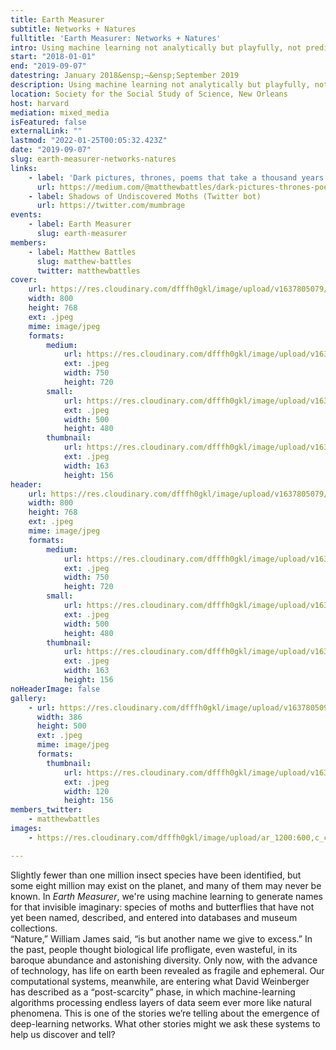 ```yaml
---
title: Earth Measurer
subtitle: Networks + Natures
fulltitle: 'Earth Measurer: Networks + Natures'
intro: Using machine learning not analytically but playfully, not predictively but expressively, to explore the enormity of biodiversity loss in the Anthropocene.
start: "2018-01-01"
end: "2019-09-07"
datestring: January 2018&ensp;–&ensp;September 2019
description: Using machine learning not analytically but playfully, not predictively but expressively, to explore the enormity of biodiversity loss in the Anthrop…
location: Society for the Social Study of Science, New Orleans
host: harvard
mediation: mixed_media
isFeatured: false
externalLink: ""
lastmod: "2022-01-25T00:05:32.423Z"
date: "2019-09-07"
slug: earth-measurer-networks-natures
links:
    - label: 'Dark pictures, thrones, poems that take a thousand years to die: algorithms, butterflies, and enigmas of extinction (Medium post)'
      url: https://medium.com/@matthewbattles/dark-pictures-thrones-poems-that-take-a-thousand-years-to-die-algorithms-butterflies-and-a85a7e56065b
    - label: Shadows of Undiscovered Moths (Twitter bot)
      url: https://twitter.com/mumbrage
events:
    - label: Earth Measurer
      slug: earth-measurer
members:
    - label: Matthew Battles
      slug: matthew-battles
      twitter: matthewbattles
cover:
    url: https://res.cloudinary.com/dfffh0gkl/image/upload/v1637805079/earthmeasurer2_601620637d.jpg
    width: 800
    height: 768
    ext: .jpeg
    mime: image/jpeg
    formats:
        medium:
            url: https://res.cloudinary.com/dfffh0gkl/image/upload/v1637805080/medium_earthmeasurer2_601620637d.jpg
            ext: .jpeg
            width: 750
            height: 720
        small:
            url: https://res.cloudinary.com/dfffh0gkl/image/upload/v1637805080/small_earthmeasurer2_601620637d.jpg
            ext: .jpeg
            width: 500
            height: 480
        thumbnail:
            url: https://res.cloudinary.com/dfffh0gkl/image/upload/v1637805080/thumbnail_earthmeasurer2_601620637d.jpg
            ext: .jpeg
            width: 163
            height: 156
header:
    url: https://res.cloudinary.com/dfffh0gkl/image/upload/v1637805079/earthmeasurer2_601620637d.jpg
    width: 800
    height: 768
    ext: .jpeg
    mime: image/jpeg
    formats:
        medium:
            url: https://res.cloudinary.com/dfffh0gkl/image/upload/v1637805080/medium_earthmeasurer2_601620637d.jpg
            ext: .jpeg
            width: 750
            height: 720
        small:
            url: https://res.cloudinary.com/dfffh0gkl/image/upload/v1637805080/small_earthmeasurer2_601620637d.jpg
            ext: .jpeg
            width: 500
            height: 480
        thumbnail:
            url: https://res.cloudinary.com/dfffh0gkl/image/upload/v1637805080/thumbnail_earthmeasurer2_601620637d.jpg
            ext: .jpeg
            width: 163
            height: 156
noHeaderImage: false
gallery:
    - url: https://res.cloudinary.com/dfffh0gkl/image/upload/v1637805099/earthmeasurer2_64d39bbd40.jpg
      width: 386
      height: 500
      ext: .jpeg
      mime: image/jpeg
      formats:
        thumbnail:
            url: https://res.cloudinary.com/dfffh0gkl/image/upload/v1637805100/thumbnail_earthmeasurer2_64d39bbd40.jpg
            ext: .jpeg
            width: 120
            height: 156
members_twitter:
    - matthewbattles
images:
    - https://res.cloudinary.com/dfffh0gkl/image/upload/ar_1200:600,c_crop/c_limit,h_1200,w_600/v1637805079/earthmeasurer2_601620637d.jpg

---
```

Slightly fewer than one million insect species have been identified, but some eight million may exist on the planet, and many of them may never be known. In <em>Earth Measurer</em>, we're using machine learning to generate names for that invisible imaginary: species of moths and butterflies that have not yet been named, described, and entered into databases and museum collections.  
“Nature,” William James said, “is but another name we give to excess.” In the past, people thought biological life profligate, even wasteful, in its baroque abundance and astonishing diversity. Only now, with the advance of technology, has life on earth been revealed as fragile and ephemeral. Our computational systems, meanwhile, are entering what David Weinberger has described as a “post-scarcity” phase, in which machine-learning algorithms processing endless layers of data seem ever more like natural phenomena.
This is one of the stories we’re telling about the emergence of deep-learning networks. What other stories might we ask these systems to help us discover and tell?